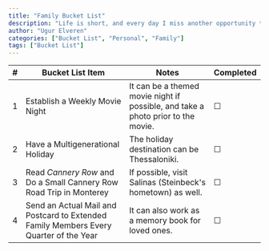 ```yaml
---
title: "Family Bucket List"
description: "Life is short, and every day I miss another opportunity to do something meaningful with my family and loved ones. I want to create memories and special moments with them."
author: "Ugur Elveren"
categories: ["Bucket List", "Personal", "Family"]
tags: ["Bucket List"]
---
```





| **#** | **Bucket List Item**                                | **Notes**                                                                          | **Completed** |
|-------|-----------------------------------------------------|------------------------------------------------------------------------------------|---------------|
| 1     | Establish a Weekly Movie Night                      | It can be a themed movie night if possible, and take a photo prior to the movie.   | ☐             |
| 2     | Have a Multigenerational Holiday                    | The holiday destination can be Thessaloniki.                                       | ☐             |
| 3     | Read *Cannery Row* and Do a Small Cannery Row Road Trip in Monterey | If possible, visit Salinas (Steinbeck's hometown) as well.         | ☐             |
| 4     | Send an Actual Mail and Postcard to Extended Family Members Every Quarter of the Year | It can also work as a memory book for loved ones.| ☐             |


